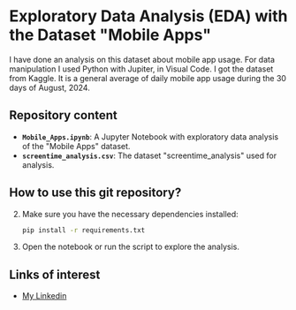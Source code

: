 # Exploratory Data Analysis (EDA) with the Dataset "Mobile Apps"

I have done an analysis on this dataset about mobile app usage. For data manipulation I used Python with Jupiter, in Visual Code. I got the dataset from Kaggle. It is a general average of daily mobile app usage during the 30 days of August, 2024.

## Repository content

- **`Mobile_Apps.ipynb`**: A Jupyter Notebook with exploratory data analysis of the "Mobile Apps" dataset.
- **`screentime_analysis.csv`**: The dataset "screentime_analysis" used for analysis.

## How to use this git repository? 
   
2. Make sure you have the necessary dependencies installed:
   ```bash
   pip install -r requirements.txt

3. Open the notebook or run the script to explore the analysis.

## Links of interest

- <a href="https://www.linkedin.com/in/thiagoigdominguez2020/" target="_blank">My Linkedin</a>
